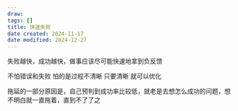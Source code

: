 ```yaml
---
draw:
tags: []
title: 快速失败
date created: 2024-11-17
date modified: 2024-12-27
---
```


失败越快，成功越快，做事应该尽可能快速地拿到负反馈

不怕错误和失败 怕的是过程不清晰 只要清晰 就可以优化

拖延的一部分原因是，自己预判到成功率比较低，就老是去想怎么成功的问题，想不明白就一直拖着，直到不了了之

